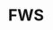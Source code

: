 ---
# This topic lives at
# https://digital.gov/topics/fws

slug: "fws"

# Topic Title
title: "FWS"

# description — keep it short and clear
summary: ""


# Weight
weight: 1

# For more information on managing topics,
# see https://github.com/GSA/digitalgov.gov/wiki
---